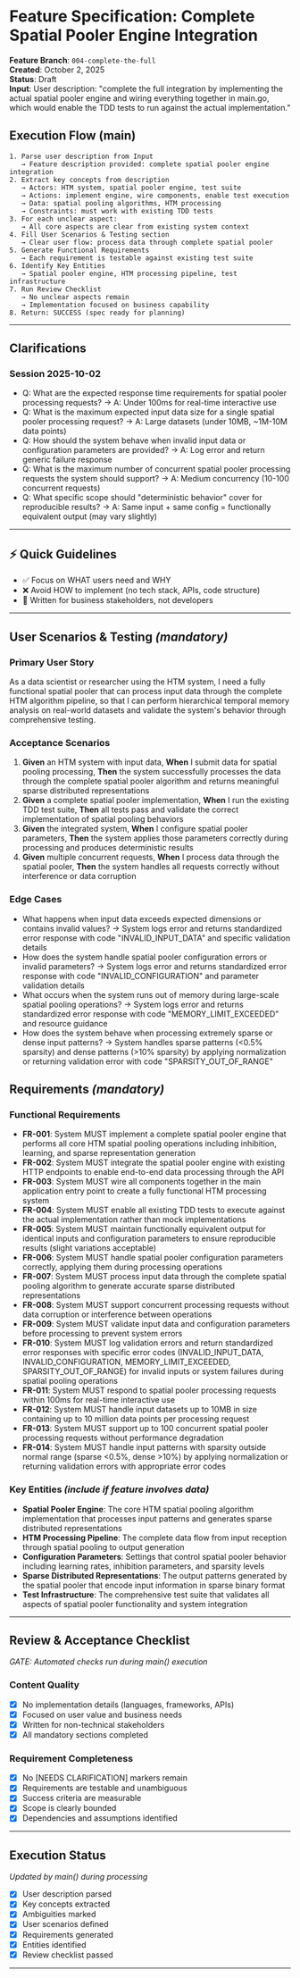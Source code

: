 # Feature Specification: Complete Spatial Pooler Engine Integration

**Feature Branch**: `004-complete-the-full`  
**Created**: October 2, 2025  
**Status**: Draft  
**Input**: User description: "complete the full integration by implementing the actual spatial pooler engine and wiring everything together in main.go, which would enable the TDD tests to run against the actual implementation."

## Execution Flow (main)
```
1. Parse user description from Input
   → Feature description provided: complete spatial pooler engine integration
2. Extract key concepts from description
   → Actors: HTM system, spatial pooler engine, test suite
   → Actions: implement engine, wire components, enable test execution
   → Data: spatial pooling algorithms, HTM processing
   → Constraints: must work with existing TDD tests
3. For each unclear aspect:
   → All core aspects are clear from existing system context
4. Fill User Scenarios & Testing section
   → Clear user flow: process data through complete spatial pooler
5. Generate Functional Requirements
   → Each requirement is testable against existing test suite
6. Identify Key Entities
   → Spatial pooler engine, HTM processing pipeline, test infrastructure
7. Run Review Checklist
   → No unclear aspects remain
   → Implementation focused on business capability
8. Return: SUCCESS (spec ready for planning)
```

---

## Clarifications

### Session 2025-10-02
- Q: What are the expected response time requirements for spatial pooler processing requests? → A: Under 100ms for real-time interactive use
- Q: What is the maximum expected input data size for a single spatial pooler processing request? → A: Large datasets (under 10MB, ~1M-10M data points)
- Q: How should the system behave when invalid input data or configuration parameters are provided? → A: Log error and return generic failure response
- Q: What is the maximum number of concurrent spatial pooler processing requests the system should support? → A: Medium concurrency (10-100 concurrent requests)
- Q: What specific scope should "deterministic behavior" cover for reproducible results? → A: Same input + same config = functionally equivalent output (may vary slightly)

---

## ⚡ Quick Guidelines
- ✅ Focus on WHAT users need and WHY
- ❌ Avoid HOW to implement (no tech stack, APIs, code structure)
- 👥 Written for business stakeholders, not developers

---

## User Scenarios & Testing *(mandatory)*

### Primary User Story
As a data scientist or researcher using the HTM system, I need a fully functional spatial pooler that can process input data through the complete HTM algorithm pipeline, so that I can perform hierarchical temporal memory analysis on real-world datasets and validate the system's behavior through comprehensive testing.

### Acceptance Scenarios
1. **Given** an HTM system with input data, **When** I submit data for spatial pooling processing, **Then** the system successfully processes the data through the complete spatial pooler algorithm and returns meaningful sparse distributed representations
2. **Given** a complete spatial pooler implementation, **When** I run the existing TDD test suite, **Then** all tests pass and validate the correct implementation of spatial pooling behaviors
3. **Given** the integrated system, **When** I configure spatial pooler parameters, **Then** the system applies those parameters correctly during processing and produces deterministic results
4. **Given** multiple concurrent requests, **When** I process data through the spatial pooler, **Then** the system handles all requests correctly without interference or data corruption

### Edge Cases
- What happens when input data exceeds expected dimensions or contains invalid values? → System logs error and returns standardized error response with code "INVALID_INPUT_DATA" and specific validation details
- How does the system handle spatial pooler configuration errors or invalid parameters? → System logs error and returns standardized error response with code "INVALID_CONFIGURATION" and parameter validation details
- What occurs when the system runs out of memory during large-scale spatial pooling operations? → System logs error and returns standardized error response with code "MEMORY_LIMIT_EXCEEDED" and resource guidance
- How does the system behave when processing extremely sparse or dense input patterns? → System handles sparse patterns (<0.5% sparsity) and dense patterns (>10% sparsity) by applying normalization or returning validation error with code "SPARSITY_OUT_OF_RANGE"

## Requirements *(mandatory)*

### Functional Requirements
- **FR-001**: System MUST implement a complete spatial pooler engine that performs all core HTM spatial pooling operations including inhibition, learning, and sparse representation generation
- **FR-002**: System MUST integrate the spatial pooler engine with existing HTTP endpoints to enable end-to-end data processing through the API
- **FR-003**: System MUST wire all components together in the main application entry point to create a fully functional HTM processing system
- **FR-004**: System MUST enable all existing TDD tests to execute against the actual implementation rather than mock implementations
- **FR-005**: System MUST maintain functionally equivalent output for identical inputs and configuration parameters to ensure reproducible results (slight variations acceptable)
- **FR-006**: System MUST handle spatial pooler configuration parameters correctly, applying them during processing operations
- **FR-007**: System MUST process input data through the complete spatial pooling algorithm to generate accurate sparse distributed representations
- **FR-008**: System MUST support concurrent processing requests without data corruption or interference between operations
- **FR-009**: System MUST validate input data and configuration parameters before processing to prevent system errors
- **FR-010**: System MUST log validation errors and return standardized error responses with specific error codes (INVALID_INPUT_DATA, INVALID_CONFIGURATION, MEMORY_LIMIT_EXCEEDED, SPARSITY_OUT_OF_RANGE) for invalid inputs or system failures during spatial pooling operations
- **FR-011**: System MUST respond to spatial pooler processing requests within 100ms for real-time interactive use
- **FR-012**: System MUST handle input datasets up to 10MB in size containing up to 10 million data points per processing request
- **FR-013**: System MUST support up to 100 concurrent spatial pooler processing requests without performance degradation
- **FR-014**: System MUST handle input patterns with sparsity outside normal range (sparse <0.5%, dense >10%) by applying normalization or returning validation errors with appropriate error codes

### Key Entities *(include if feature involves data)*
- **Spatial Pooler Engine**: The core HTM spatial pooling algorithm implementation that processes input patterns and generates sparse distributed representations
- **HTM Processing Pipeline**: The complete data flow from input reception through spatial pooling to output generation
- **Configuration Parameters**: Settings that control spatial pooler behavior including learning rates, inhibition parameters, and sparsity levels
- **Sparse Distributed Representations**: The output patterns generated by the spatial pooler that encode input information in sparse binary format
- **Test Infrastructure**: The comprehensive test suite that validates all aspects of spatial pooler functionality and system integration

---

## Review & Acceptance Checklist
*GATE: Automated checks run during main() execution*

### Content Quality
- [x] No implementation details (languages, frameworks, APIs)
- [x] Focused on user value and business needs
- [x] Written for non-technical stakeholders
- [x] All mandatory sections completed

### Requirement Completeness
- [x] No [NEEDS CLARIFICATION] markers remain
- [x] Requirements are testable and unambiguous  
- [x] Success criteria are measurable
- [x] Scope is clearly bounded
- [x] Dependencies and assumptions identified

---

## Execution Status
*Updated by main() during processing*

- [x] User description parsed
- [x] Key concepts extracted
- [x] Ambiguities marked
- [x] User scenarios defined
- [x] Requirements generated
- [x] Entities identified
- [x] Review checklist passed

---
